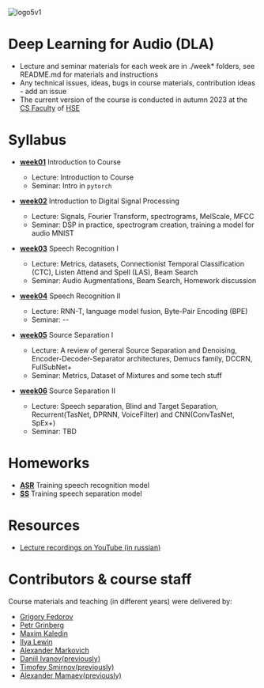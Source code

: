 ![logo5v1](https://user-images.githubusercontent.com/20357655/104316876-2be04600-54ee-11eb-93ed-f9835fde1527.jpg)

# Deep Learning for Audio (DLA)

- Lecture and seminar materials for each week are in ./week* folders, see README.md for materials and instructions
- Any technical issues, ideas, bugs in course materials, contribution ideas - add an issue
- The current version of the course is conducted in autumn 2023 at the [CS Faculty](https://cs.hse.ru/en/)
  of [HSE](https://www.hse.ru/en/)

# Syllabus

- [__week01__](./week01) Introduction to Course
    - Lecture: Introduction to Course
    - Seminar: Intro in `pytorch`
 
- [__week02__](./week02) Introduction to Digital Signal Processing
    - Lecture: Signals, Fourier Transform, spectrograms, MelScale, MFCC
    - Seminar: DSP in practice, spectrogram creation, training a model for audio MNIST
      
- [__week03__](./week03) Speech Recognition I
    - Lecture: Metrics, datasets, Connectionist Temporal Classification (CTC), Listen Attend and Spell (LAS), Beam Search
    - Seminar: Audio Augmentations, Beam Search, Homework discussion


- [__week04__](./week04) Speech Recognition II
    - Lecture: RNN-T, language model fusion, Byte-Pair Encoding (BPE)
    - Seminar: --
    
- [__week05__](./week05) Source Separation I
  - Lecture: A review of general Source Separation and Denoising, Encoder-Decoder-Separator architectures, Demucs family, DCCRN, FullSubNet+
  - Seminar: Metrics, Dataset of Mixtures and some tech stuff
  
- [__week06__](./week06) Source Separation II
  - Lecture: Speech separation, Blind and Target Separation, Recurrent(TasNet, DPRNN, VoiceFilter) and CNN(ConvTasNet, SpEx+)
  - Seminar: TBD
  
<!-- - [__week07__](./week07) Text to Speech (TTS)
  - Lecture: Tacotron, DeepVoice, GST, FastSpeech, AdaSpeech, Attention Tricks
  - Seminar: FastSpeech I
  
- [__week08__](./week08) Neural Vocoders
  - Lecture: WaveNet, Parallel WaveGAN
  - Seminar: WaveNet

- [__week09__](./week09) Advanced TTS and Vocoders
  - Lecture: Introduction into generative models. ParallelWaveNet, WaveGlow, WaveFlow, MelGAN, HiFiGAN
  
- [__week10__](./week10) Voice Conversion
  - Lecture: Disentanglement & Direct based methods, 
  - Seminar: Homework Q&A

- [__week11__](./week11) Self-supervision in Audio and Speech

- [__week12__](./week12) Invited talks -->

# Homeworks
- [__ASR__](./hw1_asr) Training speech recognition model
- [__SS__](./hw2_ss) Training speech separation model
<!-- 
- [__KWS__](./hw2_ss) TBD
- [__TTS__](./hw3_tts) Implementation of TTS model (Part 1)
- [__TTS__](./hw4_tts) Implementation of TTS model (Part 2)
- [__NV__](./hw5_aspoof) Implementation of Antispoofing Model -->

# Resources

* [Lecture recordings on YouTube (in russian)](https://youtube.com/playlist?list=PLYG3WHDP5CWV_DRs9SZ8YiA3agJCX1sIr&si=7eegv6XO75ZCF2Hc)

# Contributors & course staff

Course materials and teaching (in different years) were delivered by:
- [Grigory Fedorov](https://t.me/fedorovgv)
- [Petr Grinberg](https://t.me/Blinorot)
- [Maxim Kaledin](https://t.me/XuMuK_MK)
- [Ilya Lewin](https://t.me/levensons)
- [Alexander Markovich](https://t.me/markovka17)
- [Daniil Ivanov(previously)](https://t.me/the_longest_id_in_the_world)
- [Timofey Smirnov(previously)](https://t.me/timothyxp)
- [Alexander Mamaev(previously)](https://t.me/alxmamaev)

